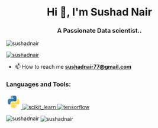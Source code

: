 
<h1 align="center">Hi 👋, I'm Sushad Nair</h1>
<h3 align="center">A Passionate Data scientist..</h3>

<p align="left"> <img src="https://komarev.com/ghpvc/?username=sushadnair&label=Profile%20views&color=0e75b6&style=flat" alt="sushadnair" /> </p>

<p align="left"> <a href="https://github.com/ryo-ma/github-profile-trophy"><img src="https://github-profile-trophy.vercel.app/?username=sushadnair" alt="sushadnair" /></a> </p>

- 📫 How to reach me **sushadnair77@gmail.com**
</p>

<h3 align="left">Languages and Tools:</h3>
<p align="left"> <a href="https://www.python.org" target="_blank"> <img src="https://raw.githubusercontent.com/devicons/devicon/master/icons/python/python-original.svg" alt="python" width="40" height="40"/> </a> <a href="https://scikit-learn.org/" target="_blank"> <img src="https://upload.wikimedia.org/wikipedia/commons/0/05/Scikit_learn_logo_small.svg" alt="scikit_learn" width="40" height="40"/> </a> <a href="https://www.tensorflow.org" target="_blank"> <img src="https://www.vectorlogo.zone/logos/tensorflow/tensorflow-icon.svg" alt="tensorflow" width="40" height="40"/> </a> </p>

<p><img align="left" src="https://github-readme-stats.vercel.app/api/top-langs?username=sushadnair&show_icons=true&locale=en&layout=compact" alt="sushadnair" /></p>

<p>&nbsp;<img align="center" src="https://github-readme-stats.vercel.app/api?username=sushadnair&show_icons=true&locale=en" alt="sushadnair" /></p>
